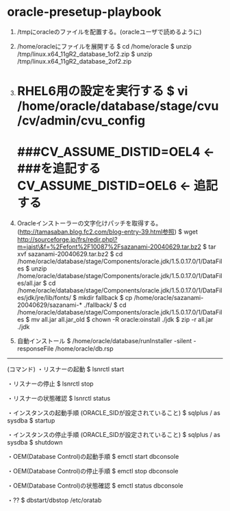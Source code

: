 # oracle-presetup-playbook

1. /tmpにoracleのファイルを配置する。(oracleユーザで読めるように)

2. /home/oracleにファイルを展開する
   $ cd /home/oracle
   $ unzip /tmp/linux.x64_11gR2_database_1of2.zip
   $ unzip /tmp/linux.x64_11gR2_database_2of2.zip

3. RHEL6用の設定を実行する
   $ vi /home/oracle/database/stage/cvu/cv/admin/cvu_config
   ============================================================
   ###CV_ASSUME_DISTID=OEL4 <- ###を追記する
   CV_ASSUME_DISTID=OEL6 <- 追記する
   ============================================================

4. Oracleインストーラーの文字化けパッチを取得する。
   (http://tamasaban.blog.fc2.com/blog-entry-39.html参照)
   $ wget http://sourceforge.jp/frs/redir.php\?m=jaist\&f=%2Fefont%2F10087%2Fsazanami-20040629.tar.bz2
   $ tar xvf sazanami-20040629.tar.bz2
   $ cd /home/oracle/database/stage/Components/oracle.jdk/1.5.0.17.0/1/DataFiles
   $ unzip /home/oracle/database/stage/Components/oracle.jdk/1.5.0.17.0/1/DataFiles/all.jar
   $ cd /home/oracle/database/stage/Components/oracle.jdk/1.5.0.17.0/1/DataFiles/jdk/jre/lib/fonts/
   $ mkdir fallback
   $ cp /home/oracle/sazanami-20040629/sazanami-* ./fallback/
   $ cd /home/oracle/database/stage/Components/oracle.jdk/1.5.0.17.0/1/DataFiles
   $ mv all.jar all.jar_old
   $ chown -R oracle:oinstall ./jdk
   $ zip -r all.jar ./jdk

5. 自動インストール
   $ /home/oracle/database/runInstaller -silent -responseFile /home/oracle/db.rsp

------------------------------------------------------------
(コマンド)
・リスナーの起動
  $ lsnrctl start

・リスナーの停止
  $ lsnrctl stop

・リスナーの状態確認
  $ lsnrctl status

・インスタンスの起動手順
  (ORACLE_SIDが設定されていること)
  $ sqlplus / as sysdba
  $ startup

・インスタンスの停止手順
  (ORACLE_SIDが設定されていること)
  $ sqlplus / as sysdba
  $ shutdown

・OEM(Database Control)の起動手順
  $ emctl start dbconsole

・OEM(Database Control)の停止手順
  $ emctl stop dbconsole

・OEM(Database Control)の状態確認
  $ emctl status dbconsole

・??
  $ dbstart/dbstop
    /etc/oratab